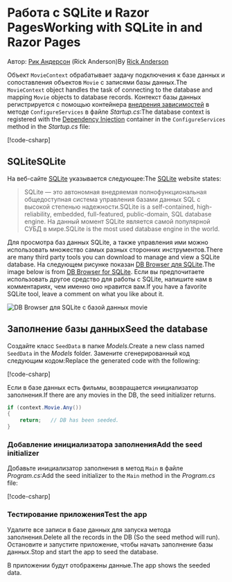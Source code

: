 # <a name="working-with-sqlite-in-and-razor-pages"></a><span data-ttu-id="a4f11-101">Работа с SQLite и Razor Pages</span><span class="sxs-lookup"><span data-stu-id="a4f11-101">Working with SQLite in and Razor Pages</span></span>

<span data-ttu-id="a4f11-102">Автор: [Рик Андерсон](https://twitter.com/RickAndMSFT) (Rick Anderson)</span><span class="sxs-lookup"><span data-stu-id="a4f11-102">By [Rick Anderson](https://twitter.com/RickAndMSFT)</span></span>

<span data-ttu-id="a4f11-103">Объект `MovieContext` обрабатывает задачу подключения к базе данных и сопоставления объектов `Movie` с записями базы данных.</span><span class="sxs-lookup"><span data-stu-id="a4f11-103">The `MovieContext` object handles the task of connecting to the database and mapping `Movie` objects to database records.</span></span> <span data-ttu-id="a4f11-104">Контекст базы данных регистрируется с помощью контейнера [внедрения зависимостей](xref:fundamentals/dependency-injection) в методе `ConfigureServices` в файле *Startup.cs*:</span><span class="sxs-lookup"><span data-stu-id="a4f11-104">The database context is registered with the [Dependency Injection](xref:fundamentals/dependency-injection) container in the `ConfigureServices` method in the *Startup.cs* file:</span></span>

[!code-csharp[](code/Startup.cs?name=snippet2&highlight=6-8)]

## <a name="sqlite"></a><span data-ttu-id="a4f11-105">SQLite</span><span class="sxs-lookup"><span data-stu-id="a4f11-105">SQLite</span></span>

<span data-ttu-id="a4f11-106">На веб-сайте [SQLite](https://www.sqlite.org/) указывается следующее:</span><span class="sxs-lookup"><span data-stu-id="a4f11-106">The [SQLite](https://www.sqlite.org/) website states:</span></span>

> <span data-ttu-id="a4f11-107">SQLite — это автономная внедряемая полнофункциональная общедоступная система управления базами данных SQL с высокой степенью надежности.</span><span class="sxs-lookup"><span data-stu-id="a4f11-107">SQLite is a self-contained, high-reliability, embedded, full-featured, public-domain, SQL database engine.</span></span> <span data-ttu-id="a4f11-108">На данный момент SQLite является самой популярной СУБД в мире.</span><span class="sxs-lookup"><span data-stu-id="a4f11-108">SQLite is the most used database engine in the world.</span></span>

<span data-ttu-id="a4f11-109">Для просмотра баз данных SQLite, а также управления ими можно использовать множество самых разных сторонних инструментов.</span><span class="sxs-lookup"><span data-stu-id="a4f11-109">There are many third party tools you can download to manage and view a SQLite database.</span></span> <span data-ttu-id="a4f11-110">На следующем рисунке показан [DB Browser для SQLite](http://sqlitebrowser.org/).</span><span class="sxs-lookup"><span data-stu-id="a4f11-110">The image below is from [DB Browser for SQLite](http://sqlitebrowser.org/).</span></span> <span data-ttu-id="a4f11-111">Если вы предпочитаете использовать другое средство для работы с SQLite, напишите нам в комментариях, чем именно оно нравится вам.</span><span class="sxs-lookup"><span data-stu-id="a4f11-111">If you have a favorite SQLite tool, leave a comment on what you like about it.</span></span>

![DB Browser для SQLite с базой данных movie](../../tutorials/first-mvc-app-xplat/working-with-sql/_static/dbb.png)

## <a name="seed-the-database"></a><span data-ttu-id="a4f11-113">Заполнение базы данных</span><span class="sxs-lookup"><span data-stu-id="a4f11-113">Seed the database</span></span>

<span data-ttu-id="a4f11-114">Создайте класс `SeedData` в папке *Models*.</span><span class="sxs-lookup"><span data-stu-id="a4f11-114">Create a new class named `SeedData` in the *Models* folder.</span></span> <span data-ttu-id="a4f11-115">Замените сгенерированный код следующим кодом:</span><span class="sxs-lookup"><span data-stu-id="a4f11-115">Replace the generated code with the following:</span></span>

[!code-csharp[](code/Models/SeedData.cs)]

<span data-ttu-id="a4f11-116">Если в базе данных есть фильмы, возвращается инициализатор заполнения.</span><span class="sxs-lookup"><span data-stu-id="a4f11-116">If there are any movies in the DB, the seed initializer returns.</span></span>

```csharp
if (context.Movie.Any())
{
    return;   // DB has been seeded.
}
```

<a name="si"></a>
### <a name="add-the-seed-initializer"></a><span data-ttu-id="a4f11-117">Добавление инициализатора заполнения</span><span class="sxs-lookup"><span data-stu-id="a4f11-117">Add the seed initializer</span></span>

<span data-ttu-id="a4f11-118">Добавьте инициализатор заполнения в метод `Main` в файле *Program.cs*:</span><span class="sxs-lookup"><span data-stu-id="a4f11-118">Add the seed initializer to the `Main` method in the *Program.cs* file:</span></span>

[!code-csharp[](../../tutorials/razor-pages/razor-pages-start/sample/RazorPagesMovie/Program.cs)]

### <a name="test-the-app"></a><span data-ttu-id="a4f11-119">Тестирование приложения</span><span class="sxs-lookup"><span data-stu-id="a4f11-119">Test the app</span></span>

<span data-ttu-id="a4f11-120">Удалите все записи в базе данных для запуска метода заполнения.</span><span class="sxs-lookup"><span data-stu-id="a4f11-120">Delete all the records in the DB (So the seed method will run).</span></span> <span data-ttu-id="a4f11-121">Остановите и запустите приложение, чтобы начать заполнение базы данных.</span><span class="sxs-lookup"><span data-stu-id="a4f11-121">Stop and start the app to seed the database.</span></span>

<span data-ttu-id="a4f11-122">В приложении будут отображены данные.</span><span class="sxs-lookup"><span data-stu-id="a4f11-122">The app shows the seeded data.</span></span>
